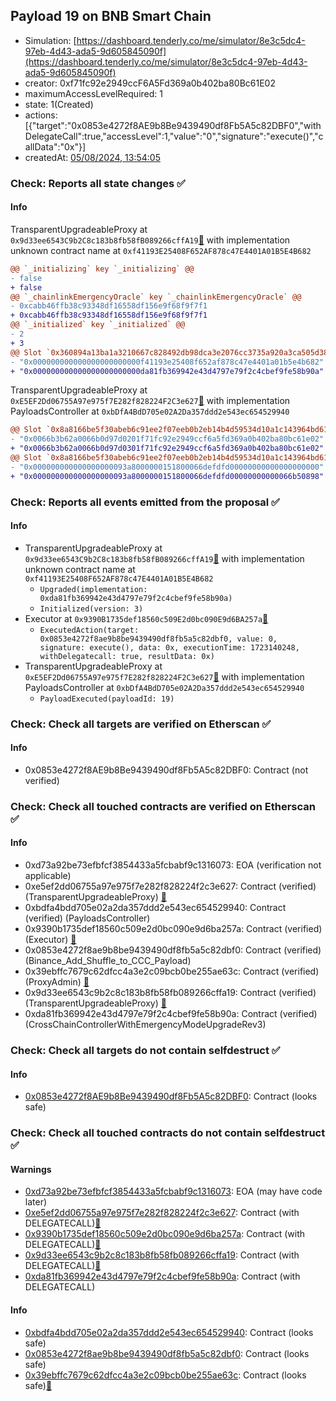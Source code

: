 ## Payload 19 on BNB Smart Chain

- Simulation: [https://dashboard.tenderly.co/me/simulator/8e3c5dc4-97eb-4d43-ada5-9d605845090f](https://dashboard.tenderly.co/me/simulator/8e3c5dc4-97eb-4d43-ada5-9d605845090f)
- creator: 0xf71fc92e2949ccF6A5Fd369a0b402ba80Bc61E02
- maximumAccessLevelRequired: 1
- state: 1(Created)
- actions: [{"target":"0x0853e4272f8AE9b8Be9439490df8Fb5A5c82DBF0","withDelegateCall":true,"accessLevel":1,"value":"0","signature":"execute()","callData":"0x"}]
- createdAt: [05/08/2024, 13:54:05](https://bscscan.com/tx/0x1dab88401804ddcf092f24dddc98cece467e8902ee4dd7e57c3240271bd9cf30)

### Check: Reports all state changes :white_check_mark:

#### Info


TransparentUpgradeableProxy at `0x9d33ee6543C9b2C8c183b8fb58fB089266cffA19`[:ghost:](https://github.com/bgd-labs/aave-address-book "GovernanceV3BNB.CROSS_CHAIN_CONTROLLER") with implementation unknown contract name at `0xf41193E25408F652AF878c47E4401A01B5E4B682`
```diff
@@ `_initializing` key `_initializing` @@
- false
+ false
@@ `_chainlinkEmergencyOracle` key `_chainlinkEmergencyOracle` @@
- 0xcabb46ffb38c93348df16558df156e9f68f9f7f1
+ 0xcabb46ffb38c93348df16558df156e9f68f9f7f1
@@ `_initialized` key `_initialized` @@
- 2
+ 3
@@ Slot `0x360894a13ba1a3210667c828492db98dca3e2076cc3735a920a3ca505d382bbc` @@
- "0x000000000000000000000000f41193e25408f652af878c47e4401a01b5e4b682"
+ "0x000000000000000000000000da81fb369942e43d4797e79f2c4cbef9fe58b90a"
```

TransparentUpgradeableProxy at `0xE5EF2Dd06755A97e975f7E282f828224F2C3e627`[:ghost:](https://github.com/bgd-labs/aave-address-book "GovernanceV3BNB.PAYLOADS_CONTROLLER") with implementation PayloadsController at `0xbDfA4BdD705e02A2Da357ddd2e543ec654529940`
```diff
@@ Slot `0x8a8166be5f30abeb6c91ee2f07eeb0b2eb14b4d59534d10a1c143964bd617919` @@
- "0x0066b3b62a0066b0d97d0201f71fc92e2949ccf6a5fd369a0b402ba80bc61e02"
+ "0x0066b3b62a0066b0d97d0301f71fc92e2949ccf6a5fd369a0b402ba80bc61e02"
@@ Slot `0x8a8166be5f30abeb6c91ee2f07eeb0b2eb14b4d59534d10a1c143964bd61791a` @@
- "0x000000000000000000093a8000000151800066defdfd00000000000000000000"
+ "0x000000000000000000093a8000000151800066defdfd00000000000066b50898"
```


### Check: Reports all events emitted from the proposal :white_check_mark:

#### Info

- TransparentUpgradeableProxy at `0x9d33ee6543C9b2C8c183b8fb58fB089266cffA19`[:ghost:](https://github.com/bgd-labs/aave-address-book "GovernanceV3BNB.CROSS_CHAIN_CONTROLLER") with implementation unknown contract name at `0xf41193E25408F652AF878c47E4401A01B5E4B682`
  - `Upgraded(implementation: 0xda81fb369942e43d4797e79f2c4cbef9fe58b90a)`
  - `Initialized(version: 3)`
- Executor at `0x9390B1735def18560c509E2d0bc090E9d6BA257a`[:ghost:](https://github.com/bgd-labs/aave-address-book "AaveV3BNB.ACL_ADMIN, GovernanceV3BNB.EXECUTOR_LVL_1")
  - `ExecutedAction(target: 0x0853e4272f8ae9b8be9439490df8fb5a5c82dbf0, value: 0, signature: execute(), data: 0x, executionTime: 1723140248, withDelegatecall: true, resultData: 0x)`
- TransparentUpgradeableProxy at `0xE5EF2Dd06755A97e975f7E282f828224F2C3e627`[:ghost:](https://github.com/bgd-labs/aave-address-book "GovernanceV3BNB.PAYLOADS_CONTROLLER") with implementation PayloadsController at `0xbDfA4BdD705e02A2Da357ddd2e543ec654529940`
  - `PayloadExecuted(payloadId: 19)`

### Check: Check all targets are verified on Etherscan :white_check_mark:

#### Info

- 0x0853e4272f8AE9b8Be9439490df8Fb5A5c82DBF0: Contract (not verified) 

### Check: Check all touched contracts are verified on Etherscan :white_check_mark:

#### Info

- 0xd73a92be73efbfcf3854433a5fcbabf9c1316073: EOA (verification not applicable)
- 0xe5ef2dd06755a97e975f7e282f828224f2c3e627: Contract (verified) (TransparentUpgradeableProxy) [:ghost:](https://github.com/bgd-labs/aave-address-book "GovernanceV3BNB.PAYLOADS_CONTROLLER")
- 0xbdfa4bdd705e02a2da357ddd2e543ec654529940: Contract (verified) (PayloadsController) 
- 0x9390b1735def18560c509e2d0bc090e9d6ba257a: Contract (verified) (Executor) [:ghost:](https://github.com/bgd-labs/aave-address-book "AaveV3BNB.ACL_ADMIN, GovernanceV3BNB.EXECUTOR_LVL_1")
- 0x0853e4272f8ae9b8be9439490df8fb5a5c82dbf0: Contract (verified) (Binance_Add_Shuffle_to_CCC_Payload) 
- 0x39ebffc7679c62dfcc4a3e2c09bcb0be255ae63c: Contract (verified) (ProxyAdmin) [:ghost:](https://github.com/bgd-labs/aave-address-book "MiscBNB.PROXY_ADMIN")
- 0x9d33ee6543c9b2c8c183b8fb58fb089266cffa19: Contract (verified) (TransparentUpgradeableProxy) [:ghost:](https://github.com/bgd-labs/aave-address-book "GovernanceV3BNB.CROSS_CHAIN_CONTROLLER")
- 0xda81fb369942e43d4797e79f2c4cbef9fe58b90a: Contract (verified) (CrossChainControllerWithEmergencyModeUpgradeRev3) 

### Check: Check all targets do not contain selfdestruct :white_check_mark:

#### Info

- [0x0853e4272f8AE9b8Be9439490df8Fb5A5c82DBF0](https://bscscan.com/address/0x0853e4272f8AE9b8Be9439490df8Fb5A5c82DBF0): Contract (looks safe)

### Check: Check all touched contracts do not contain selfdestruct :white_check_mark:

#### Warnings

- [0xd73a92be73efbfcf3854433a5fcbabf9c1316073](https://bscscan.com/address/0xd73a92be73efbfcf3854433a5fcbabf9c1316073): EOA (may have code later)
- [0xe5ef2dd06755a97e975f7e282f828224f2c3e627](https://bscscan.com/address/0xe5ef2dd06755a97e975f7e282f828224f2c3e627): Contract (with DELEGATECALL)[:ghost:](https://github.com/bgd-labs/aave-address-book "GovernanceV3BNB.PAYLOADS_CONTROLLER")
- [0x9390b1735def18560c509e2d0bc090e9d6ba257a](https://bscscan.com/address/0x9390b1735def18560c509e2d0bc090e9d6ba257a): Contract (with DELEGATECALL)[:ghost:](https://github.com/bgd-labs/aave-address-book "AaveV3BNB.ACL_ADMIN, GovernanceV3BNB.EXECUTOR_LVL_1")
- [0x9d33ee6543c9b2c8c183b8fb58fb089266cffa19](https://bscscan.com/address/0x9d33ee6543c9b2c8c183b8fb58fb089266cffa19): Contract (with DELEGATECALL)[:ghost:](https://github.com/bgd-labs/aave-address-book "GovernanceV3BNB.CROSS_CHAIN_CONTROLLER")
- [0xda81fb369942e43d4797e79f2c4cbef9fe58b90a](https://bscscan.com/address/0xda81fb369942e43d4797e79f2c4cbef9fe58b90a): Contract (with DELEGATECALL)

#### Info

- [0xbdfa4bdd705e02a2da357ddd2e543ec654529940](https://bscscan.com/address/0xbdfa4bdd705e02a2da357ddd2e543ec654529940): Contract (looks safe)
- [0x0853e4272f8ae9b8be9439490df8fb5a5c82dbf0](https://bscscan.com/address/0x0853e4272f8ae9b8be9439490df8fb5a5c82dbf0): Contract (looks safe)
- [0x39ebffc7679c62dfcc4a3e2c09bcb0be255ae63c](https://bscscan.com/address/0x39ebffc7679c62dfcc4a3e2c09bcb0be255ae63c): Contract (looks safe)[:ghost:](https://github.com/bgd-labs/aave-address-book "MiscBNB.PROXY_ADMIN")

